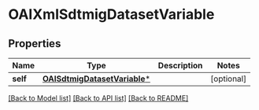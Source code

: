 # OAIXmlSdtmigDatasetVariable

## Properties
Name | Type | Description | Notes
------------ | ------------- | ------------- | -------------
**self** | [**OAISdtmigDatasetVariable***](OAISdtmigDatasetVariable.md) |  | [optional] 

[[Back to Model list]](../README.md#documentation-for-models) [[Back to API list]](../README.md#documentation-for-api-endpoints) [[Back to README]](../README.md)


